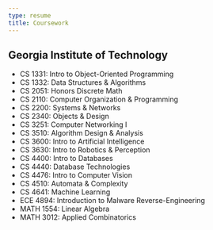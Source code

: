 ```yaml
---
type: resume
title: Coursework
---
```


## Georgia Institute of Technology
- CS 1331: Intro to Object-Oriented Programming
- CS 1332: Data Structures & Algorithms
- CS 2051: Honors Discrete Math
- CS 2110: Computer Organization & Programming
- CS 2200: Systems & Networks
- CS 2340: Objects & Design
- CS 3251: Computer Networking I
- CS 3510: Algorithm Design & Analysis
- CS 3600: Intro to Artificial Intelligence
- CS 3630: Intro to Robotics & Perception
- CS 4400: Intro to Databases
- CS 4440: Database Technologies
- CS 4476: Intro to Computer Vision
- CS 4510: Automata & Complexity
- CS 4641: Machine Learning
- ECE 4894: Introduction to Malware Reverse-Engineering
- MATH 1554: Linear Algebra
- MATH 3012: Applied Combinatorics
